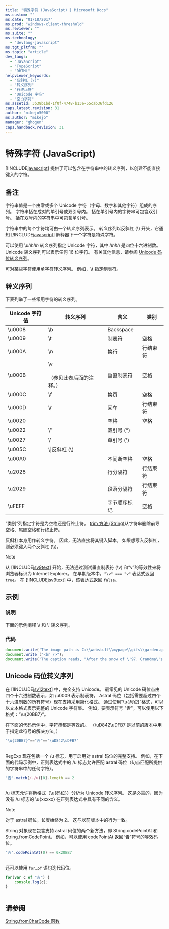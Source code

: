 ```yaml
---
title: "特殊字符 (JavaScript) | Microsoft Docs"
ms.custom: ""
ms.date: "01/18/2017"
ms.prod: "windows-client-threshold"
ms.reviewer: ""
ms.suite: ""
ms.technology: 
  - "devlang-javascript"
ms.tgt_pltfrm: ""
ms.topic: "article"
dev_langs: 
  - "JavaScript"
  - "TypeScript"
  - "DHTML"
helpviewer_keywords: 
  - "反斜杠 (\)"
  - "转义序列"
  - "行终止符"
  - "Unicode 字符"
  - "空白字符"
ms.assetid: 3b38b1bd-1f0f-4748-b13e-55cab36fd126
caps.latest.revision: 31
author: "mikejo5000"
ms.author: "mikejo"
manager: "ghogen"
caps.handback.revision: 31
---
```

# 特殊字符 (JavaScript)
[!INCLUDE[javascript](../../javascript/includes/javascript-md.md)] 提供了可以包含在字符串中的转义序列，以创建不能直接键入的字符。  
  
## 备注  
 字符串值是一个由零或多个 Unicode 字符（字母、数字和其他字符）组成的序列。  字符串括在成对的单引号或双引号内。  括在单引号内的字符串可包含双引号。  括在双号内的字符串中可包含单引号。  
  
 字符串中的每个字符均可由一个转义序列表示。  转义序列以反斜杠 \(\\\) 开头，它通知 [!INCLUDE[javascript](../../javascript/includes/javascript-md.md)] 解释器下一个字符是特殊字符。  
  
 可以使用 \\u*hhhh* 转义序列指定 Unicode 字符，其中 *hhhh* 是四位十六进制数。  Unicode 转义序列可以表示任何 16 位字符。  有关其他信息，请参阅 [Unicode 码位转义序列](#CodePoint)。  
  
 可对某些字符使用单字符转义序列。  例如，\\t 指定制表符。  
  
## 转义序列  
 下表列举了一些常用字符的转义序列。  
  
|Unicode 字符值|转义序列|含义|类别|  
|-----------------|----------|--------|--------|  
|\\u0008|\\b|Backspace||  
|\\u0009|\\t|制表符|空格|  
|\\u000A|\\n|换行|行结束符|  
|\\u000B|\\v<br /><br /> （参见此表后面的注释。）|垂直制表符|空格|  
|\\u000C|\\f|换页|空格|  
|\\u000D|\\r|回车|行结束符|  
|\\u0020||空格|空格|  
|\\u0022|\\"|双引号 \("\)||  
|\\u0027|\\'|单引号 \('\)||  
|\\u005C|\\\\|反斜杠 \(\\\)||  
|\\u00A0||不间断空格|空格|  
|\\u2028||行分隔符|行结束符|  
|\\u2029||段落分隔符|行结束符|  
|\\uFEFF||字节顺序标记|空格|  
  
 “类别”列指定字符是为空格还是行终止符。  [trim 方法 \(String\)](../../javascript/reference/trim-method-string-javascript.md)从字符串删除前导空格、尾随空格和行终止符。  
  
 反斜杠本身用作转义字符。  因此，无法直接将其键入脚本。  如果想写入反斜杠，则必须键入两个反斜杠 \(\\\\\)。  
  
> [!NOTE]
>  从 [!INCLUDE[jsv9text](../../javascript/includes/jsv9text-md.md)] 开始，无法通过测试垂直制表符 \(\\v\) 和“v”的等效性来将浏览器标识为 Internet Explorer。  在早期版本中，`"\v" === "v"` 表达式返回 `true`。  在 [!INCLUDE[jsv9text](../../javascript/includes/jsv9text-md.md)] 中，该表达式返回 `false`。  
  
## 示例  
  
### 说明  
 下面的示例阐释 \\\\ 和 \\' 转义序列。  
  
### 代码  
  
```javascript  
document.write('The image path is C:\\webstuff\\mypage\\gifs\\garden.gif.');  
document.write ("<br />");  
document.write('The caption reads, "After the snow of \'97. Grandma\'s house is covered."');  
```  
  
<a name="CodePoint"></a>   
## Unicode 码位转义序列  
 在 [!INCLUDE[jsv12text](../../javascript/includes/jsv12text-md.md)] 中，完全支持 Unicode。  最常见的 Unicode 码位点由四个十六进制数表示，如 \/u0009 表示制表符。  Astral 码位（包括需要超过四个十六进制数的所有符号）现在支持采用简化格式。  通过使用“\\u{*码位*}”格式，可以以文本格式表示完整的 Unicode 字符集。  例如，要表示符号 "𠮷"，可以使用以下格式：“\\u{20BB7}”。  
  
 在下面的代码示例中，字符串都是等效的。  （\\uD842\\uDFB7 是以前的版本中用于指定此符号的解决方法。）  
  
```javascript  
"\u{20BB7}"=="𠮷"=="\uD842\uDFB7"  
  
```  
  
 RegExp 现在包括一个 \/u 标志，用于启用对 astral 码位的完整支持。  例如，在下面的代码示例中，正则表达式中的 \/u 标志允许匹配 astral 码位（句点匹配所提供的字符串中的任何字符）。  
  
```javascript  
"𠮷".match(/./u)[0].length == 2  
  
```  
  
 \/u 标志允许将新格式（\\u{码位}）分析为 Unicode 转义序列。  这是必需的，因为没有 \/u 标志的 \\u{xxxxx} 在正则表达式中具有不同的含义。  
  
> [!NOTE]
>  对于 astral 码位，长度始终为 2。  这与以前版本中的行为一致。  
  
 String 对象现在包含支持 astral 码位的两个新方法，即 String.codePointAt 和 String.fromCodePoint。  例如，可以使用 codePointAt 返回“𠮷”符号的等效码位。  
  
```javascript  
"𠮷".codePointAt(0) == 0x20BB7  
  
```  
  
 还可以使用 `for…of` 语句迭代码位。  
  
```javascript  
for(var c of "𠮷") {  
    console.log(c);  
}  
  
```  
  
## 请参阅  
 [String.fromCharCode 函数](../../javascript/reference/string-fromcharcode-function-javascript.md)